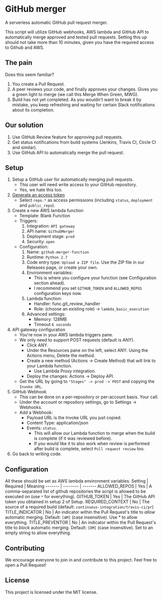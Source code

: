 # GitHub merger
A serverless automatic GitHub pull request merger.

This script will utilize GitHub webhooks, AWS lambda and GitHub API to automatically merge approved and tested pull requests.
Setting this up should not take more than 10 minutes, given you have the required access to Github and AWS.

## The pain
Does this seem familiar?
1. You create a Pull Request.
2. A peer reviews your code, and finally approves your changes. Gives you a green light to merge (we call this Merge When Green, MWG).
3. Build has not yet completed. As you wouldn't want to break it by mistake, you keep refreshing and waiting for certain Slack notifications about its completion.


## Our solution
1. Use GitHub Review feature for approving pull requests.
2. Get status notifications from build systems (Jenkins, Travis CI, Circle CI and similar).
3. Use GitHub API to automatically merge the pull request.


## Setup
1. Setup a GitHub user for automatically merging pull requests.
    * This user will need write access to your GitHub repository.
    * Yes, we hate this too.
2. [Generate an access token](https://github.com/settings/tokens)
    * Select `repo.*` as access permissions (including `status`, `deployment` and `public_repo`).
3. Create a new AWS lambda function
    * Template: Blank Function
    * Triggers:
        1. Integration: `API gateway`
        2. API name: `GithubMerger`
        3. Deployment stage: `prod`
        4. Security: `open`
    * Configuration:
        1. Name: `github-merger-function`
        2. Runtime: `Python 2.7`
        3. Code entry type: `Upload a ZIP file`. Use the ZIP file in our Releases page, or create your own.
        4. Environment variables:
            * This is where you configure your function (see Configuration section ahead).
            * I recommend you set `GITHUB_TOKEN` and `ALLOWED_REPOS` configuration keys now.
        5. Lambda function:
            * Handler: func.git_review_handler
            * Role: (choose an existing role) -> `lambda_basic_execution`
        6. Advanced settings:
            * Memory: 128MB
            * Timeout `6 seconds`
4. API gateway configuration
    * You're now in your AWS lambda triggers pane.
    * We only need to support POST requests (default is ANY).
        * Click ANY.
        * Under the Resources pane on the left, select ANY. Using the Actions menu, Delete the method.
        * Create a new method (Actions -> Create Method) that will link to your Lambda function.
            * Use Lambda Proxy integration.
        * Deploy the changes: Actions -> Deploy API.
    * Get the URL by going to `"Stages" -> prod -> POST` and copying the `Invoke URL`.
5. GitHub Webhook
    * This can be done on a per-repository or per-account basis. Your call.
    * Under the account or repository settings, go to Settings -> Webhooks.
    * Add a Webhook:
        * Payload URL is the Invoke URL you just copied.
        * Content Type: application/json
        * Events: `status`.
            * This will allow our Lambda function to merge when the build is complete (if it was reviewed before).
            * If you would like it to also work when review is performed after build is complete, select `Pull request review` too.
6. Go back to writing code.


## Configuration
All these should be set as AWS lambda environment variables.
Setting | Required | Meaning
------- | -------- | -------
ALLOWED_REPOS | Yes | A comma-separated list of github repositories the script is allowed to be executed on (use `*` for everything).
GITHUB_TOKEN | Yes | The GitHub API token you obtained in setup 2 of Setup.
REQUIRED_CONTEXT | No | The source of a required build (default: `continuous-integration/travis-ci/pr`)
TITLE_INDICATOR | No | An indicator within the Pull Request's title to *allow* automatic merging. Default: `[AM]` (case insensitive). Use * to allow everything.
TITLE_PREVENTOR | No | An indicator within the Pull Request's title to *block* automatic merging. Default: `[DM]` (case insensitive). Set to an empty string to allow everything.

## Contributing
We encourage everyone to join in and contribute to this project.
Feel free to open a Pull Request!

## License
This project is licensed under the MIT license.
